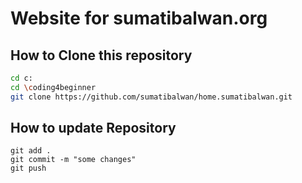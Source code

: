 # Website for sumatibalwan.org

## How to Clone this repository

```bash
cd c:
cd \coding4beginner
git clone https://github.com/sumatibalwan/home.sumatibalwan.git
```

## How to update Repository

```
git add .
git commit -m "some changes"
git push
````
